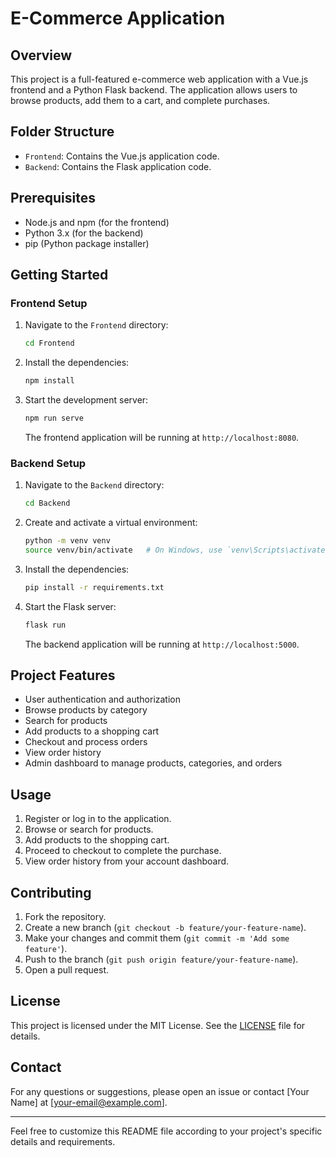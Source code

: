 # E-Commerce Application

## Overview

This project is a full-featured e-commerce web application with a Vue.js frontend and a Python Flask backend. The application allows users to browse products, add them to a cart, and complete purchases.

## Folder Structure

- `Frontend`: Contains the Vue.js application code.
- `Backend`: Contains the Flask application code.

## Prerequisites

- Node.js and npm (for the frontend)
- Python 3.x (for the backend)
- pip (Python package installer)

## Getting Started

### Frontend Setup

1. Navigate to the `Frontend` directory:

    ```bash
    cd Frontend
    ```

2. Install the dependencies:

    ```bash
    npm install
    ```

3. Start the development server:

    ```bash
    npm run serve
    ```

    The frontend application will be running at `http://localhost:8080`.

### Backend Setup

1. Navigate to the `Backend` directory:

    ```bash
    cd Backend
    ```

2. Create and activate a virtual environment:

    ```bash
    python -m venv venv
    source venv/bin/activate   # On Windows, use `venv\Scripts\activate`
    ```

3. Install the dependencies:

    ```bash
    pip install -r requirements.txt
    ```

4. Start the Flask server:

    ```bash
    flask run
    ```

    The backend application will be running at `http://localhost:5000`.

## Project Features

- User authentication and authorization
- Browse products by category
- Search for products
- Add products to a shopping cart
- Checkout and process orders
- View order history
- Admin dashboard to manage products, categories, and orders

## Usage

1. Register or log in to the application.
2. Browse or search for products.
3. Add products to the shopping cart.
4. Proceed to checkout to complete the purchase.
5. View order history from your account dashboard.

## Contributing

1. Fork the repository.
2. Create a new branch (`git checkout -b feature/your-feature-name`).
3. Make your changes and commit them (`git commit -m 'Add some feature'`).
4. Push to the branch (`git push origin feature/your-feature-name`).
5. Open a pull request.

## License

This project is licensed under the MIT License. See the [LICENSE](LICENSE) file for details.

## Contact

For any questions or suggestions, please open an issue or contact [Your Name] at [your-email@example.com].

---

Feel free to customize this README file according to your project's specific details and requirements.
